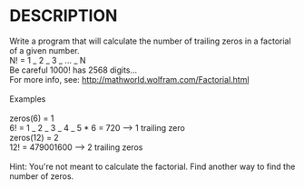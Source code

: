 # DESCRIPTION

Write a program that will calculate the number of trailing zeros in a factorial of a given number.
<br>
N! = 1 _ 2 _ 3 _ ... _ N
<br>
Be careful 1000! has 2568 digits...
<br>
For more info, see: http://mathworld.wolfram.com/Factorial.html
<br><br>
Examples
<br><br>
zeros(6) = 1
<br>
6! = 1 _ 2 _ 3 _ 4 _ 5 \* 6 = 720 --> 1 trailing zero
<br>
zeros(12) = 2
<br>
12! = 479001600 --> 2 trailing zeros
<br><br>
Hint: You're not meant to calculate the factorial. Find another way to find the number of zeros.
